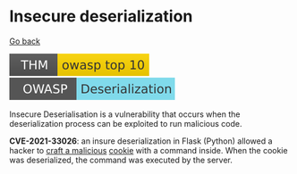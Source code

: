 # Insecure deserialization

[Go back](../../index.md)

[![owasptop10](../../../../_badges/thm/owasptop10.svg)](https://tryhackme.com/room/owasptop10)
[![deserialization](../../../../_badges/owasp/deserialization.svg)](https://cheatsheetseries.owasp.org/cheatsheets/Deserialization_Cheat_Sheet.html)

<div class="row row-cols-lg-2"><div class="align-self-center">

Insecure Deserialisation is a vulnerability that occurs when the deserialization process can be exploited to run malicious code.
</div><div>

**CVE-2021-33026**: an insure deserialization in Flask (Python) allowed  a hacker to [craft a malicious](https://www.kirsle.net/wizards/flask-session.cgi) [cookie](/programming-languages/web/_general/random/cookies.md) with a command inside. When the cookie was deserialized, the command was executed by the server.
</div></div>